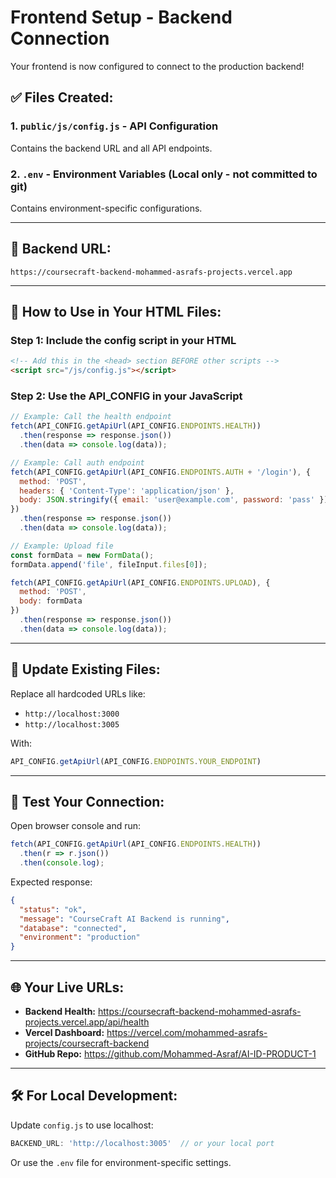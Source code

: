 # Frontend Setup - Backend Connection

Your frontend is now configured to connect to the production backend!

## ✅ Files Created:

### 1. `public/js/config.js` - API Configuration
Contains the backend URL and all API endpoints.

### 2. `.env` - Environment Variables (Local only - not committed to git)
Contains environment-specific configurations.

---

## 🔗 Backend URL:
```
https://coursecraft-backend-mohammed-asrafs-projects.vercel.app
```

---

## 📝 How to Use in Your HTML Files:

### Step 1: Include the config script in your HTML
```html
<!-- Add this in the <head> section BEFORE other scripts -->
<script src="/js/config.js"></script>
```

### Step 2: Use the API_CONFIG in your JavaScript
```javascript
// Example: Call the health endpoint
fetch(API_CONFIG.getApiUrl(API_CONFIG.ENDPOINTS.HEALTH))
  .then(response => response.json())
  .then(data => console.log(data));

// Example: Call auth endpoint
fetch(API_CONFIG.getApiUrl(API_CONFIG.ENDPOINTS.AUTH + '/login'), {
  method: 'POST',
  headers: { 'Content-Type': 'application/json' },
  body: JSON.stringify({ email: 'user@example.com', password: 'pass' })
})
  .then(response => response.json())
  .then(data => console.log(data));

// Example: Upload file
const formData = new FormData();
formData.append('file', fileInput.files[0]);

fetch(API_CONFIG.getApiUrl(API_CONFIG.ENDPOINTS.UPLOAD), {
  method: 'POST',
  body: formData
})
  .then(response => response.json())
  .then(data => console.log(data));
```

---

## 🔄 Update Existing Files:

Replace all hardcoded URLs like:
- `http://localhost:3000`
- `http://localhost:3005`

With:
```javascript
API_CONFIG.getApiUrl(API_CONFIG.ENDPOINTS.YOUR_ENDPOINT)
```

---

## 🧪 Test Your Connection:

Open browser console and run:
```javascript
fetch(API_CONFIG.getApiUrl(API_CONFIG.ENDPOINTS.HEALTH))
  .then(r => r.json())
  .then(console.log);
```

Expected response:
```json
{
  "status": "ok",
  "message": "CourseCraft AI Backend is running",
  "database": "connected",
  "environment": "production"
}
```

---

## 🌐 Your Live URLs:

- **Backend Health:** https://coursecraft-backend-mohammed-asrafs-projects.vercel.app/api/health
- **Vercel Dashboard:** https://vercel.com/mohammed-asrafs-projects/coursecraft-backend
- **GitHub Repo:** https://github.com/Mohammed-Asraf/AI-ID-PRODUCT-1

---

## 🛠️ For Local Development:

Update `config.js` to use localhost:
```javascript
BACKEND_URL: 'http://localhost:3005'  // or your local port
```

Or use the `.env` file for environment-specific settings.
